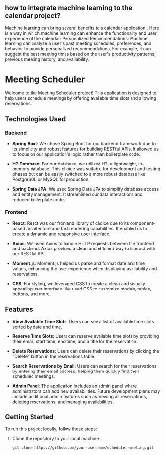 ## how to integrate machine learning to the calendar project?

 Machine learning can bring several benefits to a calendar application . Here is a way in which machine learning can enhance the functionality and user experience of the calendar: Personalized Recommendations: Machine learning can analyze a user's past meeting schedules, preferences, and behavior to provide personalized recommendations. For example, it can suggest the best meeting times based on the user's productivity patterns, previous meeting history, and availability.

# Meeting Scheduler

Welcome to the Meeting Scheduler project! This application is designed to help users schedule meetings by offering available time slots and allowing reservations.

## Technologies Used

### Backend

- **Spring Boot**: We chose Spring Boot for our backend framework due to its simplicity and robust features for building RESTful APIs. It allowed us to focus on our application's logic rather than boilerplate code.

- **H2 Database**: For our database, we utilized H2, a lightweight, in-memory database. This choice was suitable for development and testing phases but can be easily switched to a more robust database like PostgreSQL or MySQL for production.

- **Spring Data JPA**: We used Spring Data JPA to simplify database access and entity management. It streamlined our data interactions and reduced boilerplate code.

### Frontend

- **React**: React was our frontend library of choice due to its component-based architecture and fast rendering capabilities. It enabled us to create a dynamic and responsive user interface.

- **Axios**: We used Axios to handle HTTP requests between the frontend and backend. Axios provided a clean and efficient way to interact with our RESTful API.

- **Moment.js**: Moment.js helped us parse and format date and time values, enhancing the user experience when displaying availability and reservations.

- **CSS**: For styling, we leveraged CSS to create a clean and visually appealing user interface. We used CSS to customize modals, tables, buttons, and more.

## Features

- **View Available Time Slots**: Users can see a list of available time slots sorted by date and time.

- **Reserve Time Slots**: Users can reserve available time slots by providing their email, start time, end time, and a title for the reservation.

- **Delete Reservations**: Users can delete their reservations by clicking the "Delete" button in the reservations table.

- **Search Reservations by Email**: Users can search for their reservations by entering their email address, helping them quickly find their scheduled meetings.

- **Admin Panel**: The application includes an admin panel where administrators can add new availabilities. Future development plans may include additional admin features such as viewing all reservations, deleting reservations, and managing availabilities.

## Getting Started

To run this project locally, follow these steps:

1. Clone the repository to your local machine:

   ```shell
   git clone https://github.com/your-username/scheduler-meeting.git
